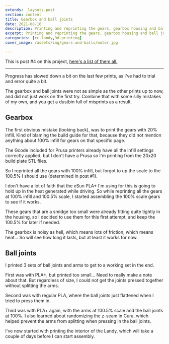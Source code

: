 ```yaml
---
extends: _layouts.post
section: content
title: Gearbox and ball joints
date: 2021-08-16
description: Printing and reprinting the gears, gearbox housing and ball joints.
excerpt: Printing and reprinting the gears, gearbox housing and ball joints.
categories: [rc-landy,3d-printing]
cover_image: /assets/img/gears-and-balls/motor.jpg

---
```


This is post #4 on this project, [here's a list of them all.](/blog/landy-index)

---

Progress has slowed down a bit on the last few prints, as I've had to trial and error quite a bit.

The gearbox and ball joints were not as simple as the other prints up to now, and did not just work on the first try.
Combine that with some silly mistakes of my own, and you get a dustbin full of misprints as a result.

## Gearbox

<x-image src="/assets/img/gears-and-balls/printing-gears.jpg" title="Printing gearbox and gears" />

The first obvious mistake (looking back), was to print the gears with 20% infill.
Kind of blaming the build guide for that, because they did not mention anything about 100% infill for gears on that specific page.

The Gcode included for Prusa printers already have all the infill settings correctly applied, but I don't have a Prusa so I'm printing from the 20x20 build plate STL files.

So I reprinted all the gears with 100% infill, but forgot to up the scale to the 100.5% I should use (determined in post #1).

I don't have a lot of faith that the eSun PLA+ I'm using for this is going to hold up in the heat generated while driving. So while reprinting all the gears at 100% infill and 100.5% scale, I started assembling the 100% scale gears to see if it works.

These gears that are a smidge too small were already fitting quite tightly in the housing, so I decided to use them for this first attempt, and keep the 100.5% for later if needed.

<x-image src="/assets/img/gears-and-balls/assembled.jpg" title="Loosely ssembled with 100% infill and 100% size gears" />

<p></p>

<x-image src="/assets/img/gears-and-balls/grease.jpg" title="With grease and all bearings, motor attached" />

<p></p>

<x-image src="/assets/img/gears-and-balls/in-chassis.jpg" title="All assembled and fit into chassis" />

The gearbox is noisy as hell, which means lots of friction, which means heat... So will see how long it lasts, but at least it works for now.

## Ball joints

I printed 3 sets of ball joints and arms to get to a working set in the end.

First was with PLA+, but printed too small... Need to really make a note about that. But regardless of size, I could not get the joints pressed together without splitting the arms.

Second was with regular PLA, where the ball joints just flattened when I tried to press them in.

Third was with PLA+ again, with the arms at 100.5% scale and the ball joints at 100%. I also learned about randomizing the z-seam in Cura, which helped prevent the arms from splitting when pressing in the ball joints.

<x-image src="/assets/img/gears-and-balls/joints-and-arms.jpg" title="Working ball joints assembled and attached to chassis" />

<p></p>

<x-image src="/assets/img/gears-and-balls/joints-and-arms-again.jpg" title="Another view" />

I've now started with printing the interior of the Landy, which will take a couple of days before I can start assembly.